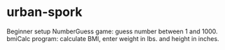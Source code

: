 # urban-spork
Beginner setup
NumberGuess game: guess number between 1 and 1000.
bmiCalc program: calculate BMI, enter weight in lbs. and height in inches.
